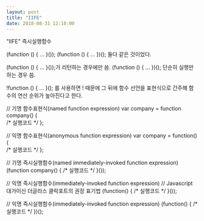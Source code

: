 ```yaml
---
layout: post
title: "IIFE"
date: 2018-08-31 12:10:00
---
```


"IIFE" 즉시실행함수

(function () { ... }());
(function () { ... })(); 둘다 같은 것이었다.


(function () { ... }());가 리턴하는 경우에만 씀.
(function () { ... })(); 단순히 실행만 하는 경우 씀.

!function () { ... }(); 를 사용하면 ! 때문에 그 뒤에 함수 선언을 표현식으로 간주해 함수의 연산 순위가 높아진다고 한다.

// 기명 함수표현식(named function expression) 
var company = function company() {  
    /* 실행코드 */
}; 

// 익명 함수표현식(anonymous function expression)
var company = function() {  
    /* 실행코드 */
};

// 기명 즉시실행함수(named immediately-invoked function expression)
(function company() {
    /* 실행코드 */
}());

// 익명 즉시실행함수(immediately-invoked function expression)
// Javascript 대가이신 더글라스 클락포트의 권장 표기법
(function() {
    /* 실행코드 */
}());

// 익명 즉시실행함수(immediately-invoked function expression)
(function() {
    /* 실행코드 */
})();
